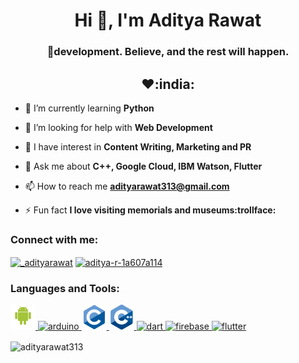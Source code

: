 <h1 align="center">Hi 👋, I'm Aditya Rawat</h1>
<h3 align="center">💖development. Believe, and the rest will happen.</h3>
<h2 align="center">❤:india:</h2>

- 🌱 I’m currently learning **Python**

- 🤝 I’m looking for help with **Web Development**

- 🥂 I have interest in **Content Writing, Marketing and PR**

- 💬 Ask me about **C++, Google Cloud, IBM Watson, Flutter**

- 📫 How to reach me **adityarawat313@gmail.com**

- ⚡ Fun fact **I love visiting memorials and museums:trollface:**

<h3 align="left">Connect with me:</h3>
<p align="left">
<a href="https://twitter.com/_adityarawat" target="blank"><img align="center" src="https://raw.githubusercontent.com/rahuldkjain/github-profile-readme-generator/master/src/images/icons/Social/twitter.svg" alt="_adityarawat" height="30" width="40" /></a>
<a href="https://linkedin.com/in/aditya-r-1a607a114" target="blank"><img align="center" src="https://raw.githubusercontent.com/rahuldkjain/github-profile-readme-generator/master/src/images/icons/Social/linked-in-alt.svg" alt="aditya-r-1a607a114" height="30" width="40" /></a>
</p>

<h3 align="left">Languages and Tools:</h3>
<p align="left"> <a href="https://developer.android.com"> <img src="https://raw.githubusercontent.com/devicons/devicon/master/icons/android/android-original-wordmark.svg" alt="android" width="40" height="40"/> </a> 
<a href="https://www.arduino.cc/"> <img src="https://cdn.worldvectorlogo.com/logos/arduino-1.svg" alt="arduino" width="40" height="40"/> </a> 
<a href="https://www.cprogramming.com/" target="_blank" rel="noreferrer"> <img src="https://raw.githubusercontent.com/devicons/devicon/master/icons/c/c-original.svg" alt="c" width="40" height="40"/> </a> 
<a href="https://www.w3schools.com/cpp/"> <img src="https://raw.githubusercontent.com/devicons/devicon/master/icons/cplusplus/cplusplus-original.svg" alt="cplusplus" width="40" height="40"/> </a> 
<a href="https://dart.dev"> <img src="https://www.vectorlogo.zone/logos/dartlang/dartlang-icon.svg" alt="dart" width="40" height="40"/> </a> 
<a href="https://firebase.google.com/"> <img src="https://www.vectorlogo.zone/logos/firebase/firebase-icon.svg" alt="firebase" width="40" height="40"/> </a> <a href="https://flutter.dev"> <img src="https://www.vectorlogo.zone/logos/flutterio/flutterio-icon.svg" alt="flutter" width="40" height="40"/> </a> </p>

 <p><img align="center" src="https://github-readme-stats.vercel.app/api/top-langs?username=theadityarawat&show_icons=true&locale=en&layout=compact" alt="adityarawat313" /></p>
<!--<b>My GitHub Stats</b>

<a href="http://www.github.com/theadityarawat"><img src="https://github-readme-stats.vercel.app/api?username=theadityarawat&show_icons=true&hide=&count_private=true&title_color=0891b2&text_color=ffffff&icon_color=0891b2&bg_color=1c1917&hide_border=true&show_icons=true" alt="theadityarawat's GitHub stats" /></a>

<a href="http://www.github.com/theadityarawat"><img src="https://github-readme-streak-stats.herokuapp.com/?user=theadityarawat&stroke=ffffff&background=1c1917&ring=0891b2&fire=0891b2&currStreakNum=ffffff&currStreakLabel=0891b2&sideNums=ffffff&sideLabels=ffffff&dates=ffffff&hide_border=true" /></a>

## Support Me

<a href="https://www.buymeacoffee.com/devprashantt"><img src="https://cdn.buymeacoffee.com/buttons/v2/default-yellow.png" width="200" /></a>
-->

